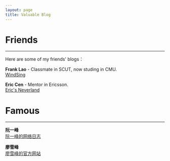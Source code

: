 ```yaml
---
layout: page
title: Valuable Blog
---
```


# Friends
---

Here are some of my friends' blogs：

**Frank Lao** - Classmate in SCUT, now studing in CMU.
<br/>
[WindSing](https://windsing.me/)

**Eric Cen** - Mentor in Ericsson.
<br/>
[Eric's Neverland](http://ericcenblog.com/)

# Famous
---

**阮一峰**
<br/>
[阮一峰的网络日志](http://www.ruanyifeng.com/blog/)

**廖雪峰**
<br/>
[廖雪峰的官方网站](http://www.liaoxuefeng.com/)



